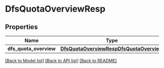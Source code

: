 # DfsQuotaOverviewResp

## Properties
Name | Type | Description | Notes
------------ | ------------- | ------------- | -------------
**dfs_quota_overview** | [**DfsQuotaOverviewRespDfsQuotaOverview**](DfsQuotaOverviewRespDfsQuotaOverview.md) |  | [optional] 

[[Back to Model list]](../README.md#documentation-for-models) [[Back to API list]](../README.md#documentation-for-api-endpoints) [[Back to README]](../README.md)


